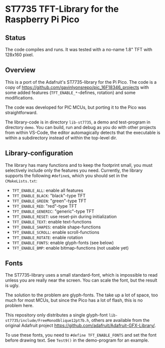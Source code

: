 ST7735 TFT-Library for the Raspberry Pi Pico
============================================

Status
------

The code compiles and runs. It was tested with a no-name 1.8" TFT with
128x160 pixel.


Overview
--------

This is a port of the Adafruit's ST7735-library for the Pi Pico.
The code is a copy of <https://github.com/gavinlyonsrepo/pic_16F18346_projects>
with some added features (`TFT_ENABLE_*`-defines, rotation) and some modifications.

The code was developed for PIC MCUs, but porting it to the Pico was
straightforward.

The library-code is in directory `lib-st7735`, a demo and test-program
in directory `demo`. You can build, run and debug as you do with other
projects from within VS-Code, the editor automagically detects that the
executable is within a subdirectory instead of within the top-level dir.


Library-configuration
---------------------

The library has many functions and to keep the footprint small, you must selectively
include only the features you need. Currently, the library supports the following
`#define`s, which you should set in the `CMakeLists.txt`:

  - `TFT_ENABLE_ALL`:     enable all features
  - `TFT_ENABLE_BLACK`:   "black"-type TFT
  - `TFT_ENABLE_GREEN`:   "green"-type TFT
  - `TFT_ENABLE_RED`:     "red"-type TFT
  - `TFT_ENABLE_GENERIC`: "generic"-type TFT
  - `TFT_ENABLE_RESET`:   use reset-pin during initialization
  - `TFT_ENABLE_TEXT`:    enable text-functions
  - `TFT_ENABLE_SHAPES`:  enable shape-functions
  - `TFT_ENABLE_SCROLL`:  enable scroll-functions
  - `TFT_ENABLE_ROTATE`:  enable rotation
  - `TFT_ENABLE_FONTS`:   enable glyph-fonts (see below)
  - `TFT_ENABLE_BMP`:     enable bitmap-functions (not usable yet)


Fonts
-----

The ST7735-library uses a small standard-font, which is impossible to read
unless you are really near the screen. You can scale the font, but the
result is ugly.

The solution to the problem are glyph-fonts. The take up a lot of space,
too much for most MCUs, but since the Pico has a lot of flash, this is
no problem here.

This repository only distributes a single glyph-font
`lib-st7735/include/FreeMonoOblique12pt7b.h`, others are available from
the original Adafruit project <https://github.com/adafruit/Adafruit-GFX-Library/>.

To use these fonts, you need to `#define TFT_ENABLE_FONTS` and set the
font before drawing text. See `Test9()` in the demo-program for an
example.
